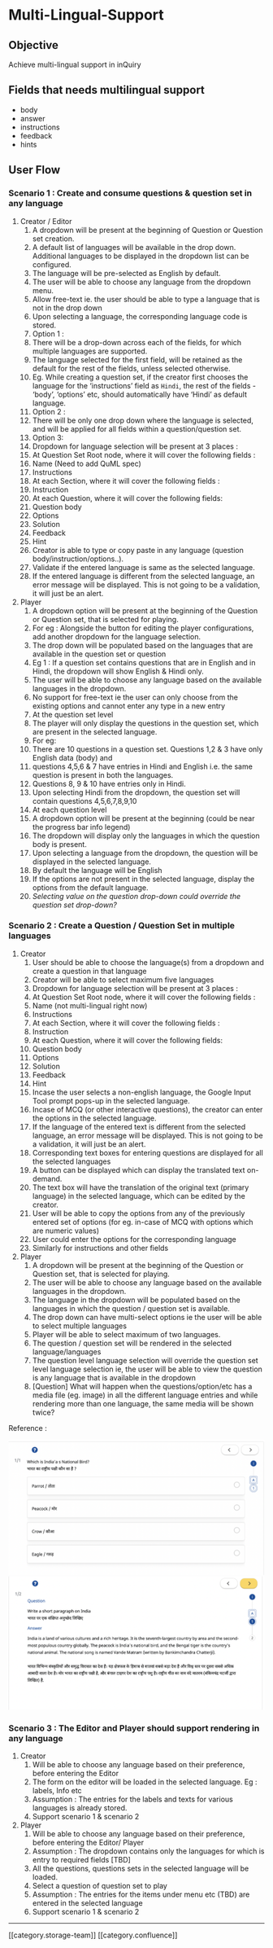 # Multi-Lingual-Support

## Objective

Achieve multi-lingual support in inQuiry

## Fields that needs multilingual support

* body
* answer
* instructions
* feedback
* hints

## User Flow

### Scenario 1 : Create and consume questions & question set in any language

1. Creator / Editor
   1. A dropdown will be present at the beginning of Question or Question set creation.
   2. A default list of languages will be available in the drop down. Additional languages to be displayed in the dropdown list can be configured.
   3. The language will be pre-selected as English by default.
   4. The user will be able to choose any language from the dropdown menu.
   5. Allow free-text ie. the user should be able to type a language that is not in the drop down
   6. Upon selecting a language, the corresponding language code is stored.
   7. Option 1 :
   8. There will be a drop-down across each of the fields, for which multiple languages are supported.
   9. The language selected for the first field, will be retained as the default for the rest of the fields, unless selected otherwise.&#x20;
   10. Eg. While creating a question set, if the creator first chooses the language for the ‘instructions’ field as `Hindi`, the rest of the fields - ‘body’, ‘options’ etc, should automatically have ‘Hindi’ as default language.
   11. Option 2 :
   12. There will be only one drop down where the language is selected, and will be applied for all fields within a question/question set.
   13. Option 3:
   14. Dropdown for language selection will be present at 3 places :
   15. At Question Set Root node, where it will cover the following fields :
   16. Name (Need to add QuML spec)
   17. Instructions
   18. At each Section, where it will cover the following fields :
   19. Instruction
   20. At each Question, where it will cover the following fields:
   21. Question body
   22. Options
   23. Solution
   24. Feedback
   25. Hint
   26. Creator is able to type or copy paste in any language (question body/instruction/options..).
   27. Validate if the entered language is same as the selected language.
   28. If the entered language is different from the selected language, an error message will be displayed. This is not going to be a validation, it will just be an alert.
2. Player
   1. A dropdown option will be present at the beginning of the Question or Question set, that is selected for playing.
   2. For eg : Alongside the button for editing the player configurations, add another dropdown for the language selection.
   3. The drop down will be populated based on the languages that are available in the question set or question
   4. Eg 1 : If a question set contains questions that are in English and in Hindi, the dropdown will show English & Hindi only.
   5. The user will be able to choose any language based on the available languages in the dropdown.
   6. No support for free-text ie the user can only choose from the existing options and cannot enter any type in a new entry
   7. At the question set level
   8. The player will only display the questions in the question set, which are present in the selected language.
   9. For eg:&#x20;
   10. There are 10 questions in a question set. Questions 1,2 & 3 have only English data (body) and&#x20;
   11. questions 4,5,6 & 7 have entries in Hindi and English i.e. the same question is present in both the languages.
   12. &#x20;Questions 8, 9 & 10 have entries only in Hindi.
   13. Upon selecting Hindi from the dropdown, the question set will contain questions 4,5,6,7,8,9,10
   14. At each question level
   15. A dropdown option will be present at the beginning (could be near the progress bar info legend)
   16. The dropdown will display only the languages in which the question body is present.
   17. Upon selecting a language from the dropdown, the question will be displayed in the selected language.
   18. By default the language will be English
   19. If the options are not present in the selected language, display the options from the default language.
   20. _Selecting value on the question drop-down could override the question set drop-down?_

### Scenario 2 : Create a Question / Question Set in multiple languages

1. Creator
   1. &#x20;User should be able to choose the language(s) from a dropdown and create a question in that language
   2. Creator will be able to select maximum five languages
   3. Dropdown for language selection will be present at 3 places :
   4. At Question Set Root node, where it will cover the following fields :
   5. Name (not multi-lingual right now)
   6. Instructions
   7. At each Section, where it will cover the following fields :
   8. Instruction
   9. At each Question, where it will cover the following fields:
   10. Question body
   11. Options
   12. Solution
   13. Feedback
   14. Hint
   15. Incase the user selects a non-english language, the Google Input Tool prompt pops-up in the selected language.
   16. Incase of MCQ (or other interactive questions), the creator can enter the options in the selected language.
   17. If the language of the entered text is different from the selected language, an error message will be displayed. This is not going to be a validation, it will just be an alert.
   18. Corresponding text boxes for entering questions are displayed for all the selected languages
   19. A button can be displayed which can display the translated text on-demand.
   20. The text box will have the translation of the original text (primary language) in the selected language, which can be edited by the creator.
   21. User will be able to copy the options from any of the previously entered set of options (for eg. in-case of MCQ with options which are numeric values)
   22. User could enter the options for the corresponding language
   23. Similarly for instructions and other fields
2. Player
   1. A dropdown will be present at the beginning of the Question or Question set, that is selected for playing.
   2. The user will be able to choose any language based on the available languages in the dropdown.
   3. The language in the dropdown will be populated based on the languages in which the question / question set is available.
   4. The drop down can have multi-select options ie the user will be able to select multiple languages
   5. Player will be able to select maximum of two languages.
   6. The question / question set will be rendered in the selected language/languages
   7. The question level language selection will override the question set level language selection ie, the user will be able to view the question is any language that is available in the dropdown
   8. \[Question] What will happen when the questions/option/etc has a media file (eg. image) in all the different language entries and while rendering more than one language, the same media will be shown twice?

Reference :

![](<../../../../Design/FullExport/images/storage/Screenshot 2023-02-23 at 11.31.55 AM.png>) ![](<../../../../Design/FullExport/images/storage/Screenshot 2023-02-23 at 11.47.55 AM.png>)

### Scenario 3 : The Editor and Player should support rendering in any language

1. Creator
   1. Will be able to choose any language based on their preference, before entering the Editor
   2. The form on the editor will be loaded in the selected language. Eg : labels, Info etc
   3. Assumption : The entries for the labels and texts for various languages is already stored.
   4. Support scenario 1 & scenario 2
2. Player
   1. Will be able to choose any language based on their preference, before entering the Editor/ Player
   2. Assumption : The dropdown contains only the languages for which is entry to required fields \[TBD]
   3. All the questions, questions sets in the selected language will be loaded.
   4. Select a question of question set to play
   5. Assumption : The entries for the items under menu etc (TBD) are entered in the selected language
   6. Support scenario 1 & scenario 2

***

\[\[category.storage-team]] \[\[category.confluence]]

